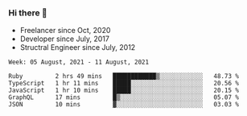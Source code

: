 ### Hi there 👋

- Freelancer since Oct, 2020
- Developer since July, 2017
- Structral Engineer since July, 2012

<!--START_SECTION:waka-->
```text
Week: 05 August, 2021 - 11 August, 2021

Ruby         2 hrs 49 mins   ████████████▒░░░░░░░░░░░░   48.73 % 
TypeScript   1 hr 11 mins    █████░░░░░░░░░░░░░░░░░░░░   20.56 % 
JavaScript   1 hr 10 mins    █████░░░░░░░░░░░░░░░░░░░░   20.15 % 
GraphQL      17 mins         █▒░░░░░░░░░░░░░░░░░░░░░░░   05.07 % 
JSON         10 mins         ▓░░░░░░░░░░░░░░░░░░░░░░░░   03.03 % 
```
<!--END_SECTION:waka-->
